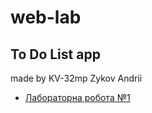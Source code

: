 # web-lab
## To Do List app
made by KV-32mp Zykov Andrii
- [Лабораторна робота №1](https://docs.google.com/document/d/1wOzj6pSmGi_fO0kECxdRN-OC4GIKy81xBShwpPfuk80/edit?usp=sharing)
